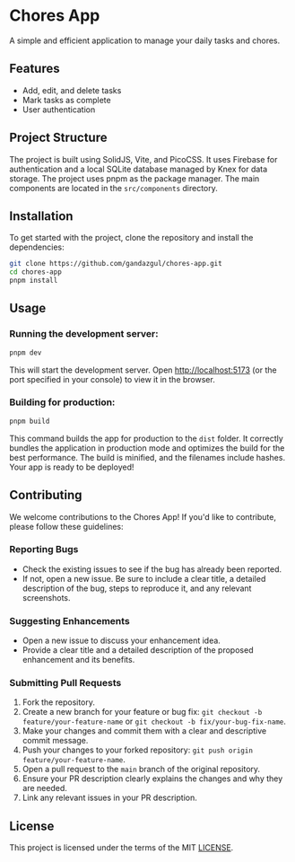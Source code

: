 # Chores App

A simple and efficient application to manage your daily tasks and chores.

## Features

- Add, edit, and delete tasks
- Mark tasks as complete
- User authentication

## Project Structure

The project is built using SolidJS, Vite, and PicoCSS. It uses Firebase for authentication and a local SQLite database managed by Knex for data storage. The project uses pnpm as the package manager. The main components are located in the `src/components` directory.

## Installation

To get started with the project, clone the repository and install the dependencies:

```bash
git clone https://github.com/gandazgul/chores-app.git
cd chores-app
pnpm install
```

## Usage

### Running the development server:

```bash
pnpm dev
```
This will start the development server. Open [http://localhost:5173](http://localhost:5173) (or the port specified in your console) to view it in the browser.

### Building for production:

```bash
pnpm build
```
This command builds the app for production to the `dist` folder. It correctly bundles the application in production mode and optimizes the build for the best performance. The build is minified, and the filenames include hashes. Your app is ready to be deployed!

## Contributing

We welcome contributions to the Chores App! If you'd like to contribute, please follow these guidelines:

### Reporting Bugs

- Check the existing issues to see if the bug has already been reported.
- If not, open a new issue. Be sure to include a clear title, a detailed description of the bug, steps to reproduce it, and any relevant screenshots.

### Suggesting Enhancements

- Open a new issue to discuss your enhancement idea.
- Provide a clear title and a detailed description of the proposed enhancement and its benefits.

### Submitting Pull Requests

1.  Fork the repository.
2.  Create a new branch for your feature or bug fix: `git checkout -b feature/your-feature-name` or `git checkout -b fix/your-bug-fix-name`.
3.  Make your changes and commit them with a clear and descriptive commit message.
4.  Push your changes to your forked repository: `git push origin feature/your-feature-name`.
5.  Open a pull request to the `main` branch of the original repository.
6.  Ensure your PR description clearly explains the changes and why they are needed.
7.  Link any relevant issues in your PR description.

## License

This project is licensed under the terms of the MIT [LICENSE](LICENSE).
